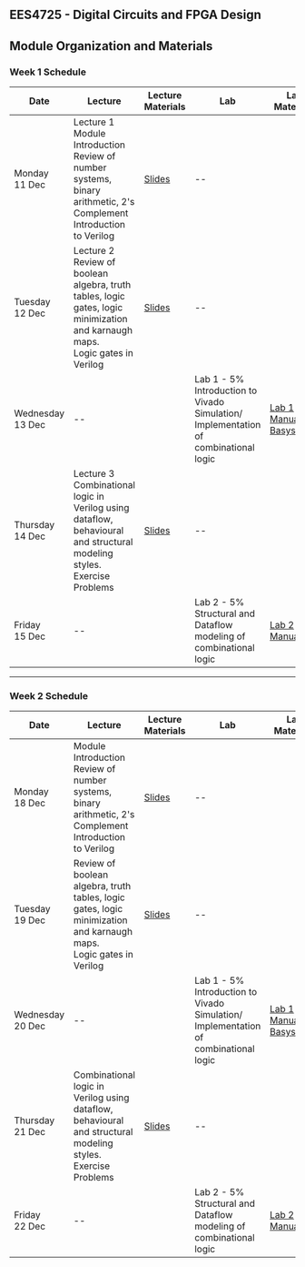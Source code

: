 EES4725 - Digital Circuits and FPGA Design
---
## Module Organization and Materials



### Week 1 Schedule

| Date   | Lecture                                                                                                                              | Lecture Materials  | Lab             | Lab Materials    | Deliverables   |
| ------ | ------------------------------------------------------------------------------------------------------------------------------------ | ------------------ | --------------- | ---------------- | --------------- |
| Monday <br> 11 Dec | Lecture 1 <br> Module Introduction <br> Review of number systems, binary arithmetic, 2's Complement <br> Introduction to Verilog                    | [Slides](OOStatecharts.pdf)        | --              |                   |  Vivado Software Installation  |
| Tuesday <br> 12 Dec | Lecture 2 <br> Review of boolean algebra, truth tables, logic gates, logic minimization and karnaugh maps. <br> Logic gates in Verilog              | [Slides](test2.txt)       | --              |                   |               |
| Wednesday <br> 13 Dec | --         |        | Lab 1 - 5% <br> Introduction to Vivado <br> Simulation/ Implementation of combinational logic    | [Lab 1 Manual](test1.txt) <br> [Basys3.xdc](test1.txt)  | Lab Assignment 1  - 5%      |
| Thursday <br> 14 Dec | Lecture 3 <br> Combinational logic in Verilog using dataflow, behavioural and structural modeling styles. <br> Exercise Problems          | [Slides](test1.txt)        | -- | |    |
| Friday <br> 15 Dec | --         |       | Lab 2 - 5%  <br> Structural and Dataflow modeling of combinational logic  | [Lab 2 Manual](test1.txt)   | Lab Assignment 2  - 5%      |

---

### Week 2 Schedule

| Date   | Lecture                                                                                                                              | Lecture Materials  | Lab             | Lab Materials    | Deliverables   |
| ------ | ------------------------------------------------------------------------------------------------------------------------------------ | ------------------ | --------------- | ---------------- | --------------- |
| Monday <br> 18 Dec | Module Introduction <br> Review of number systems, binary arithmetic, 2's Complement <br> Introduction to Verilog                    | [Slides](#)        | --              |                   |  Vivado Software Installation  |
| Tuesday <br> 19 Dec | Review of boolean algebra, truth tables, logic gates, logic minimization and karnaugh maps. <br> Logic gates in Verilog              | [Slides](#)       | --              |                   |               |
| Wednesday <br> 20 Dec | --         |        | Lab 1 - 5% <br> Introduction to Vivado <br> Simulation/ Implementation of combinational logic    | [Lab 1 Manual](#) <br> [Basys3.xdc](#)  | Lab Assignment 1  - 5%      |
| Thursday <br> 21 Dec | Combinational logic in Verilog using dataflow, behavioural and structural modeling styles. <br> Exercise Problems          | [Slides](#)        | -- | |    |
| Friday <br> 22 Dec | --         |       | Lab 2 - 5%  <br> Structural and Dataflow modeling of combinational logic  | [Lab 2 Manual](#)   | Lab Assignment 2  - 5%      |
